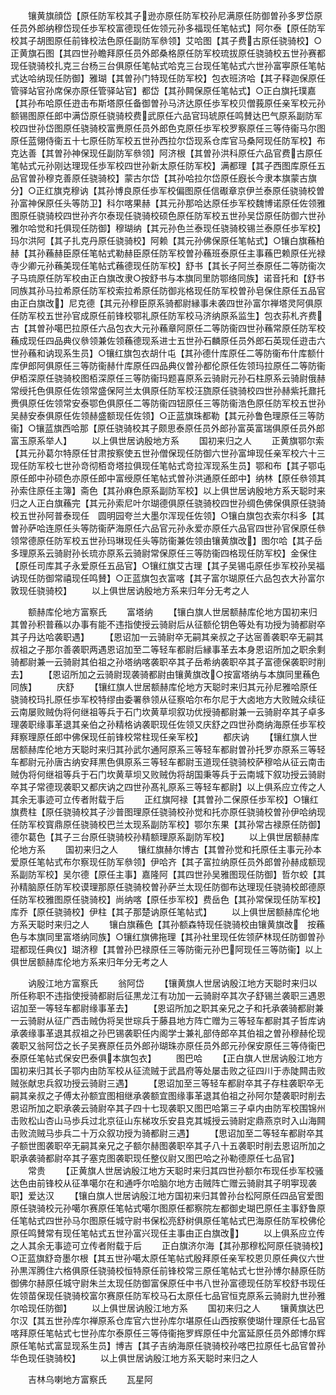 <!-- { "loadSidebar": true } -->
　　镶黄旗顔岱【原任防军校其子逊亦原任防军校孙尼满原任防御曽孙多罗岱原任员外郎纳穆岱现任歩军校富德现任佐领元孙多福现任笔帖式】阿尔泰【原任防军校其子胡图原任前锋校法色原任副防军叅领】艾哈图【其子费古原任骁骑校】○正黄旗石图【其四世孙瞻拜原任员外郎桑格原任防军校琉拔原任骁骑校五世孙赛都现任骁骑校扎克三台杨三台俱原任笔帖式哈克三台现任笔帖式六世孙富寕原任笔帖式达哈纳现任防御】雅瑚【其曽孙门特现任防军校】包衣班济哈【其子释迦保原任管驿站官孙席保亦原任管驿站官】都岱【其孙闗保原任笔帖式】○正白旗托璞嘉【其孙布哈原任逰击布斯塔原任备御曽孙马济达原任歩军校贝僧莪原任亲军校元孙额锡图原任郎中满岱原任骁骑校费武原任六品官玛琥原任鸣賛达巴气原系副防军校四世孙岱图原任骁骑校富赉原任员外郎色克原任歩军校罗察原任三等侍衞马尔图原任蓝翎侍衞五十七原任防军校五世孙西拉尔岱现系仓库官马桑阿现任防军校】布克达善【其曽孙神保现任副防军叅领】阿济根【其曽孙洪科原任六品官费古原任笔帖式元孙刚达理现任歩军校四世孙新太原任防军校】满都理【其子西图库原任五品官曽孙穆克善原任骁骑校】蒙古尔岱【其孙哈拉尔岱原任廐长今隶本旗蒙古旗分】○正红旗克穆讷【其孙博良原任歩军校偏图原任信礟章京伊兰泰原任骁骑校曽孙富神保原任头等防卫】科尔喀果赫【其元孙那哈达原任歩军校魏博诺原任佐领雅图原任骁骑校四世孙齐尔泰现任骁骑校硕色原任防军校五世孙吴岱原任防御六世孙雅尔哈觉和托俱现任防御】穆瑚纳【其元孙色兰泰现任骁骑校锡兰泰原任歩军校】玛尔洪阿【其子扎克丹原任骁骑校】阿赖【其元孙佛保原任笔帖式】○镶白旗蘓柏赫【其孙蘓赫臣原任笔帖式勒赫臣原任防军校曽孙蘓班泰原任主事蘓巴赖原任光禄寺少卿元孙蘓美现任笔帖式蘓德现任防军校】舒书【其长子阿兰泰原任二等防衞次子马琉原任防军校由正白旗改隶○按舒书与本旗同里防鄂络同族】诺音托和【舒书同族其孙马拉希原任防军校索拉希原任防御兆格现任防军校曽孙皂保住原任五品官由正白旗改】尼克德【其元孙穆臣原系骑都尉縁事未袭四世孙富尔禅塔灵阿俱原任防军校五世孙官成原任前锋校鄂礼原任防军校马济纳原系监生】包衣荪札齐费古【其曽孙噶巴拉原任六品包衣大元孙蘓章阿原任二等防衞四世孙蘓常原任防军校蘓成现任四品典仪叅领兼佐领蘓德现系进士五世孙石麟原任员外郎石英现任逰击六世孙蘓和讷现系生员】○镶红旗包衣胡什屯【其孙德什库原任二等防衞布什库额什库伊郎阿俱原任三等防衞赫什库原任四品典仪曽孙都伦原任佐领玛拉原任二等防衞伊栢深原任骁骑校图栢深原任三等防衞玛题喜原系云骑尉元孙石柱原系云骑尉俄赫常绶托色俱原任佐领常盛保阿兰太俱原任防军校汪旒原任骁骑校四世孙赫紫托鼐托赉俱原任佐领常安泰鄂色俱原任二等防衞四钮原任三等防衞浩色原任防军校五世孙吴赫安泰俱原任佐领赫盛额现任佐领】○正蓝旗珠都勒【其元孙鲁色理原任三等防衞】○镶蓝旗西哈那【原任骁骑校其子颇思泰原任员外郎孙富英富瑞俱原任员外郎富玉原系举人】
　　以上俱世居讷殷地方系
　　国初来归之人
　　正黄旗鄂尔索【其元孙葛尔特原任甘肃按察使五世孙僧保现任防御六世孙富坤现任亲军校六十三现任防军校七世孙竒彻栢竒塔拉俱现任笔帖式竒拉浑现系生员】鄂和布【其子鄂屯原任郎中孙硕色亦原任郎中富绶原任笔帖式曽孙洪通原任郎中】纳林【原任叅领其孙索住原任主簿】斋色【其孙麻色原系副防军校】以上俱世居讷殷地方系天聪时来归之人正白旗蘓完【其元孙索尼叶尔瑚德俱原任骁骑校四世孙绸色佛保俱原任骁骑校五世孙阿普泰现任　圆明园夸兰大墨尔浑现任佐领】○镶白旗包衣索尔科多【其曽孙萨哈连原任头等防衞萨海原任六品官元孙永爱亦原任六品官四世孙官保原任叅领常德原任防军校五世孙玛琳现任头等防衞兼佐领由镶黄旗改】图尔哈【其子岳多理原系云骑尉孙长琉亦原系云骑尉常保原任三等防衞四格现任防军校】金保住【原任司库其子永爱原任五品官】○镶红旗艾古理【其子吴锡屯原任歩军校孙吴福讷现任防御常禧现任鸣賛】○正蓝旗包衣富喀【其子富尔瑚原任六品包衣大孙富尔敦现任骁骑校】
　　以上俱世居讷殷地方系来归年分无考之人










　　额赫库伦地方富察氏
　　富塔纳
　　【镶白旗人世居额赫库伦地方国初来归其曽孙积普蘓以办事有能不违指使授云骑尉后从征额伦钥色等处有功授为骑都尉卒其子丹达哈袭职遇】
　　【恩诏加一云骑尉卒无嗣其亲叔之子达宻善袭职卒无嗣其叔祖之子那尔善袭职两遇恩诏加至二等轻车都尉后縁事革去本身恩诏所加之职余剩骑都尉兼一云骑尉其伯祖之孙塔纳喀袭职卒其子岳希纳袭职卒其子富德保袭职时削去】
　　【恩诏所加之云骑尉现袭骑都尉由镶黄旗改○按富塔纳与本旗同里蘓色同族】
　　庆舒
　　【镶红旗人世居额赫库伦地方天聪时来归其元孙尼雅哈原任骁骑校玛扎原任歩军校特缪由委署叅领从征察哈尔布尔尼于大卤地方大败贼众续征云南屡败贼伪将何继祖等兵于石门坎黄草坝叙功优授骑都尉兼一云骑尉卒其子卓多理袭职缘事革退其亲伯之孙精格讷袭职现任佐领又庆舒之四世孙商纳海原任歩军校拜察理原任郎中佛保现任前锋校常柱现任亲军校】
　　都庆讷
　　【镶红旗人世居额赫库伦地方天聪时来归其孙武尔通阿原系三等轻车都尉曽孙托罗亦原系三等轻车都尉元孙唐古纳安拜黒色俱原系三等轻车都尉玉道现任骁骑校萨穆哈从征云南击贼伪将何继祖等兵于石门坎黄草坝又败贼伪将胡国秉等兵于云南城下叙功授云骑尉卒其子常德现袭职又都庆讷之四世孙髙礼原系三等轻车都尉】以上俱系应立传之人其余无事迹可立传者附载于后
　　正红旗阿禄【其曽孙二保原任歩军校】○镶红旗费柱【原任骁骑校其子沙普图理原任骁骑校孙觉和托亦原任骁骑校曽孙伊哈纳现任防军校寳鼎原任骁骑校巴兰太现系副防军校】鄂尔东果【其孙常古禄原任防御】德尔葛色【其子三台原任骁骑校孙精额理原系副防军校】
　　以上俱世居额赫库伦地方系
　　国初来归之人
　　镶红旗赫尔博古【其曽孙觉和托原任主事元孙本爱原任笔帖式布尔察现任防军叅领】伊哈齐【其子富拉纳原任员外郎曽孙赫成额现系副防军校】吴尔德【原任主事】嘉隆阿【其四世孙吴雅图现任防御】哲尔蛟【其孙精脑原任防军校谟理那原任骁骑校曽孙萨兰太现任防御布达理现任骁骑校郎德原任防军校雅图原任骁骑校】尚纳喀【原任歩军校】费岳色【其孙常保现任防军校】库乔【原任骁骑校】伊柱【其子那楚讷原任笔帖式】
　　以上俱世居额赫库伦地方系天聪时来归之人
　　镶白旗蘓色【其孙额森特现任骁骑校由镶黄旗改　按蘓色与本旗同里富塔纳同族】○镶红旗佛拖理【其孙社里现任佐领萨林现任防御曽孙琨都现任典仪】瑚济穆【其曽孙巴禄原任三等防衞元孙巴阿现任三等防衞】以上俱世居额赫库伦地方系来归年分无考之人








　　讷殷江地方富察氏
　　翁阿岱
　　【镶黄旗人世居讷殷江地方天聪时来归以所任称职不违指使授骑都尉后征黒龙江有功加一云骑尉卒其次子舒锡兰袭职三遇恩诏加至一等轻车都尉缘事革去】
　　【恩诏所加之职其亲兄之子和托承袭骑都尉兼一云骑尉从征广西击贼伪将吴世琮兵于藤县地方阵亡赠为三等轻车都尉其子哲库讷承袭缘事革退其叔祖之孙巴锡袭职任内阁学士兼礼部侍郎卒其伯祖之曽孙穆赫伦现袭职又翁阿岱之长子吴赛原任员外郎孙瑚珠亦原任员外郎元孙保安原任三等侍衞巴泰原任笔帖式保安巴泰俱本旗包衣】
　　图巴哈
　　【正白旗人世居讷殷江地方国初来归其长子鄂内由防军校从征流贼于武昌府等处屡击败之征四川于赤陡闗击败贼张献忠兵叙功授云骑尉三遇】
　　【恩诏加至三等轻车都尉卒其子存柱袭职卒无嗣其亲叔之子傅太孙额宜图相继承袭额宜图缘事革退其伯祖之孙阿尔楚袭职时削去恩诏所加之职承袭云骑尉卒其子四十七现袭职又图巴哈第三子卓内由防军校围锦州击败松山杏山马歩兵过北京征山东梯攻乐安县克其城授云骑尉定鼎燕京时入山海闗击败流贼马歩兵二十万众叙功授为骑都尉三遇】
　　【思诏加至二等轻车都尉卒其子额世图袭职卒无嗣其亲兄之子额尔赫图袭职卒其子八十五袭职时削去恩诏所加之职承袭骑都尉卒其子塞克图袭职现任整仪尉又图巴哈之孙勒德原任七品官】
　　常贵
　　【正黄旗人世居讷殷江地方天聪时来归其四世孙额尔布现任歩军校骚达色由前锋校从征凖噶尔在和通呼尔哈脑尔地方击贼阵亡赠云骑尉其子明寕现袭职】爱达汉
　　【镶白旗人世居讷殷江地方国初来归其曽孙台松阿原任四品官爱图原任骁骑校元孙噶尔赛原任笔帖式噶尔图原任都察院左都御史瑚巴原任主事舒鲁原任笔帖式四世孙马尔图原任城守尉书保松亮舒树俱原任笔帖式巴海原任防军校佛伦原任鸣賛常有现任笔帖式五世孙富兴现任主事由正白旗改】
　　以上俱系应立传之人其余无事迹可立传者附载于后
　　正白旗济尔海【其孙那穆松阿原任骁骑校】○正蓝旗舒竒墨尔根【其五世孙噶太原任笔帖式殷拜原任亲军校恩贝原任典仪六世孙黒浑腾住六格俱原任骁骑校恒特原任前锋校常三原任笔帖式七世孙博尔赫原任防御佛尔赫原任城守尉朱兰太现任防御富保原任中书八世孙富德现任防军校舒书现任佐领苗保现任骁骑校富尔赛原任防军校马石太原任七品官恒克原系云骑尉九世孙雅尔哈现任防御】
　　以上俱世居讷殷江地方系
　　国初来归之人
　　镶黄旗达巴尔汉【其五世孙库尔禅原系仓库官六世孙库尔堪原任山西按察使瑚什理原任七品官喀拜原任笔帖式七世孙库尔泰原任三等侍衞拖罗辉原任中允富延原任员外郎博尔辉原任笔帖式富显现系生员】博吉【其子吉纳海原任骁骑校孙喀巴拉原任七品官曽孙华色现任骁骑校】
　　以上俱世居讷殷江地方系天聪时来归之人






　　吉林乌喇地方富察氏
　　瓦星阿
